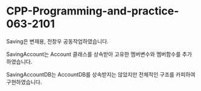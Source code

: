 # CPP-Programming-and-practice-063-2101

Saving은 변재용, 전창우 공동작업하였습니다.

SavingAccount는 Account 클래스를 상속받아 고유한 멤버변수와 멤버함수를 추가하였습니다.

SavingAccountDB는 AccountDB를 상속받지는 않았지만 전체적인 구조를 카피하여 구현하였습니다.
